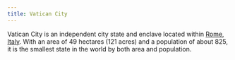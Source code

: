 ```yaml
---
title: Vatican City
---
```


Vatican City is an independent city state and enclave located within [Rome](../italy/rome/), [Italy](../italy/). With an area of 49 hectares (121 acres) and a population of about 825, it is the smallest state in the world by both area and population.
